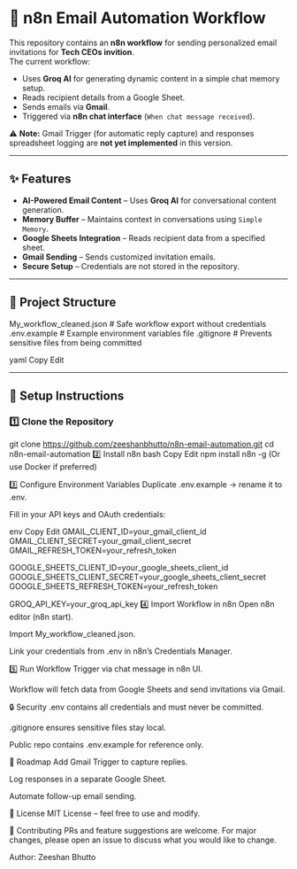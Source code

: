 # 📧 n8n Email Automation Workflow

This repository contains an **n8n workflow** for sending personalized email invitations for **Tech CEOs invition**.  
The current workflow:
- Uses **Groq AI** for generating dynamic content in a simple chat memory setup.
- Reads recipient details from a Google Sheet.
- Sends emails via **Gmail**.
- Triggered via **n8n chat interface** (`When chat message received`).

⚠ **Note:** Gmail Trigger (for automatic reply capture) and responses spreadsheet logging are **not yet implemented** in this version.

---

## ✨ Features
- **AI-Powered Email Content** – Uses **Groq AI** for conversational content generation.
- **Memory Buffer** – Maintains context in conversations using `Simple Memory`.
- **Google Sheets Integration** – Reads recipient data from a specified sheet.
- **Gmail Sending** – Sends customized invitation emails.
- **Secure Setup** – Credentials are not stored in the repository.

---

## 📂 Project Structure
My_workflow_cleaned.json # Safe workflow export without credentials
.env.example # Example environment variables file
.gitignore # Prevents sensitive files from being committed

yaml
Copy
Edit

---

## 🚀 Setup Instructions

### 1️⃣ Clone the Repository

git clone https://github.com/zeeshanbhutto/n8n-email-automation.git
cd n8n-email-automation
2️⃣ Install n8n
bash
Copy
Edit
npm install n8n -g
(Or use Docker if preferred)

3️⃣ Configure Environment Variables
Duplicate .env.example → rename it to .env.

Fill in your API keys and OAuth credentials:

env
Copy
Edit
GMAIL_CLIENT_ID=your_gmail_client_id
GMAIL_CLIENT_SECRET=your_gmail_client_secret
GMAIL_REFRESH_TOKEN=your_refresh_token

GOOGLE_SHEETS_CLIENT_ID=your_google_sheets_client_id
GOOGLE_SHEETS_CLIENT_SECRET=your_google_sheets_client_secret
GOOGLE_SHEETS_REFRESH_TOKEN=your_refresh_token

GROQ_API_KEY=your_groq_api_key
4️⃣ Import Workflow in n8n
Open n8n editor (n8n start).

Import My_workflow_cleaned.json.

Link your credentials from .env in n8n’s Credentials Manager.

5️⃣ Run Workflow
Trigger via chat message in n8n UI.

Workflow will fetch data from Google Sheets and send invitations via Gmail.

🔒 Security
.env contains all credentials and must never be committed.

.gitignore ensures sensitive files stay local.

Public repo contains .env.example for reference only.

📌 Roadmap
 Add Gmail Trigger to capture replies.

 Log responses in a separate Google Sheet.

 Automate follow-up email sending.

📜 License
MIT License – feel free to use and modify.

🤝 Contributing
PRs and feature suggestions are welcome.
For major changes, please open an issue to discuss what you would like to change.

Author: Zeeshan Bhutto
